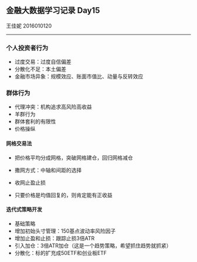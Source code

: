 ## 金融大数据学习记录 Day15

王佳妮 2016010120

-----------

### 个人投资者行为

- 过度交易：过度自信偏差
- 分散化不足：本土偏差
- 金融市场异象：规模效应、账面市值比、动量与反转效应

### 群体行为

- 代理冲突：机构追求高风险高收益
- 羊群行为
- 群体套利的有限性
- 价格操纵

#### 网格交易法

- 把价格平均分成网格，突破网格建仓，回归网格减仓

- 撒网方式：中轴和间距的选择

- 收网止盈止损

- 只要价格是均值回复的，则肯定能有正收益

#### 迭代式策略开发

- 基础策略
- 增加初始头寸管理：150基点波动率风险因子
- 增加止盈和止损：跟踪止损3倍ATR
- 引入加仓：3倍ATR加仓（这是一个趋势策略，希望抓住趋势就抓紧）
- 分散化：标的扩充成50ETF和创业板ETF

